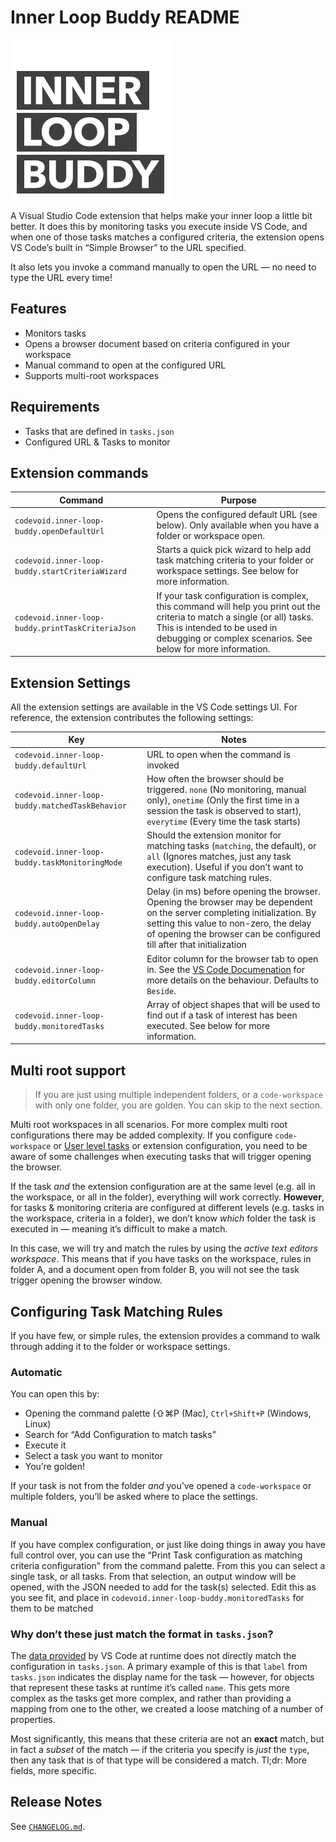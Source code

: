 # Inner Loop Buddy README
![](assets/package_icon.png)

A Visual Studio Code extension that helps make your inner loop a little bit better. It does this by monitoring tasks you execute inside VS Code, and when one of those tasks matches a configured criteria, the extension opens VS Code’s built in “Simple Browser” to the URL specified.

It also lets you invoke a command manually to open the URL —  no need to type the URL every time!

## Features
- Monitors tasks
- Opens a browser document based on criteria configured in your workspace
- Manual command to open at the configured URL
- Supports multi-root workspaces

## Requirements
- Tasks that are defined in `tasks.json`
- Configured URL & Tasks to monitor

## Extension commands
| Command                                           | Purpose                                                      |
|---------------------------------------------------|--------------------------------------------------------------|
| `codevoid.inner-loop-buddy.openDefaultUrl`        | Opens the configured default URL (see below). Only available when you have a folder or workspace open. |
| `codevoid.inner-loop-buddy.startCriteriaWizard`   | Starts a quick pick wizard to help add task matching criteria to your folder or workspace settings. See below for more information. |
| `codevoid.inner-loop-buddy.printTaskCriteriaJson` | If your task configuration is complex, this command will help you print out the criteria to match a single (or all) tasks. This is intended to be used in debugging or complex scenarios. See below for more information. |

## Extension Settings
All the extension settings are available in the VS Code settings UI. For reference, the extension contributes the following settings:

| Key                                             | Notes                                                        |
|-------------------------------------------------|--------------------------------------------------------------|
| `codevoid.inner-loop-buddy.defaultUrl`          | URL to open when the command is invoked                      |
| `codevoid.inner-loop-buddy.matchedTaskBehavior` | How often the browser should be triggered. `none` (No monitoring, manual only), `onetime` (Only the first time in a session the task is observed to start), `everytime` (Every time the task starts) |
| `codevoid.inner-loop-buddy.taskMonitoringMode`  | Should the extension monitor for matching tasks (`matching`, the default), or `all` (Ignores matches, just any task execution). Useful if you don’t want to configure task matching rules. |
| `codevoid.inner-loop-buddy.autoOpenDelay`       | Delay (in ms) before opening the browser. Opening the browser may be dependent on the server completing initialization. By setting this value to non-zero, the delay of opening the browser can be configured till after that initialization |
| `codevoid.inner-loop-buddy.editorColumn`        | Editor column for the browser tab to open in. See the [VS Code Documenation](https://code.visualstudio.com/api/references/vscode-api#ViewColumn) for more details on the behaviour. Defaults to `Beside`. |
| `codevoid.inner-loop-buddy.monitoredTasks`      | Array of object shapes that will be used to find out if a task of interest has been executed. See below for more information. |

## Multi root support
>If you are just using multiple independent folders, or a `code-workspace` with only one folder, you are golden. You can skip to the next section.

Multi root workspaces in all scenarios. For more complex multi root configurations there may be added complexity. If you configure `code-workspace` or [User level tasks](https://github.com/microsoft/vscode-docs/blob/vnext/release-notes/v1_42.md#user-level-tasks "") or extension configuration, you need to be aware of some challenges when executing tasks that will trigger opening the browser.

If the task *and* the extension configuration are at the same level (e.g. all in the workspace, or all in the folder), everything will work correctly. **However**, for tasks & monitoring criteria are configured at different levels (e.g. tasks in the workspace, criteria in a folder), we don’t know *which*  folder the task is executed in — meaning it’s difficult to make a match.

In this case, we will try and match the rules by using the *active text editors workspace*. This means that if you have tasks on the workspace, rules in folder A, and a document open from folder B, you will not see the task trigger opening the browser window.

## Configuring Task Matching Rules
If you have few, or simple rules, the extension provides a command to walk through adding it to the folder or workspace settings.

### Automatic
You can open this by:
- Opening the command palette (⇧⌘P (Mac), `Ctrl+Shift+P` (Windows, Linux)
- Search for “Add Configuration to match tasks”
- Execute it
- Select a task you want to monitor
- You’re golden!

If your task is not from the folder *and* you’ve opened a `code-workspace` or multiple folders, you’ll be asked where to place the settings.

### Manual
If you have complex configuration, or just like doing things in away you have full control over, you can use the “Print Task configuration as matching criteria configuration” from the command palette. From this you can select a single task, or all tasks. From that selection, an output window will be opened, with the JSON needed to add for the task(s) selected. Edit this as you see fit, and place in `codevoid.inner-loop-buddy.monitoredTasks` for them to be matched

### Why don’t these just match the format in `tasks.json`?
The [data provided](https://code.visualstudio.com/api/references/vscode-api#Task "") by VS Code at runtime does not directly match the configuration in `tasks.json`. A primary example of this is that `label` from `tasks.json` indicates the display name for the task — however, for objects that represent these tasks at runtime it’s called `name`. This gets more complex as the tasks get more complex, and rather than providing a mapping from one to the other, we created a loose matching of a number of properties.

Most significantly, this means that these criteria are not an **exact** match, but in fact a *subset* of the match — if the criteria you specify is *just* the `type`, then any task that is of that type will be considered a match. Tl;dr: More fields, more specific. 

## Release Notes
See [`CHANGELOG.md`](CHANGELOG.md).